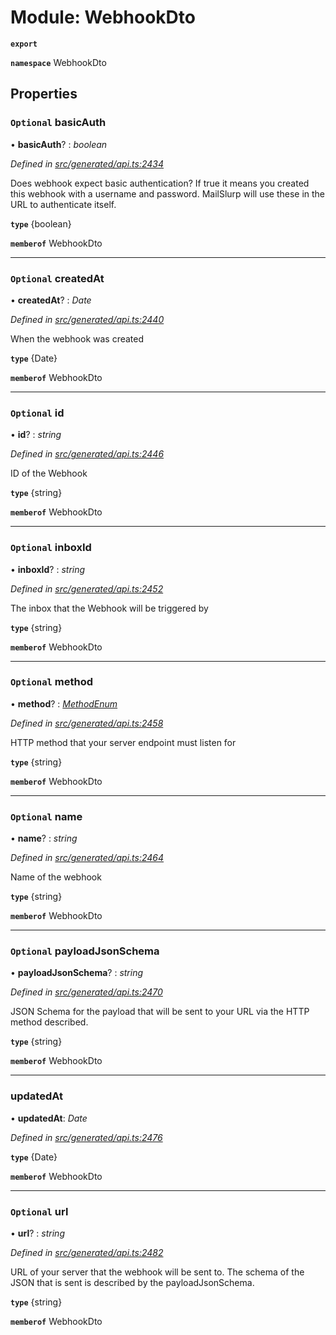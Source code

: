 # Module: WebhookDto

**`export`** 

**`namespace`** WebhookDto

## Properties

### `Optional` basicAuth

• **basicAuth**? : *boolean*

*Defined in [src/generated/api.ts:2434](https://github.com/mailslurp/mailslurp-client-ts-js/blob/6b83217/src/generated/api.ts#L2434)*

Does webhook expect basic authentication? If true it means you created this webhook with a username and password. MailSlurp will use these in the URL to authenticate itself.

**`type`** {boolean}

**`memberof`** WebhookDto

___

### `Optional` createdAt

• **createdAt**? : *Date*

*Defined in [src/generated/api.ts:2440](https://github.com/mailslurp/mailslurp-client-ts-js/blob/6b83217/src/generated/api.ts#L2440)*

When the webhook was created

**`type`** {Date}

**`memberof`** WebhookDto

___

### `Optional` id

• **id**? : *string*

*Defined in [src/generated/api.ts:2446](https://github.com/mailslurp/mailslurp-client-ts-js/blob/6b83217/src/generated/api.ts#L2446)*

ID of the Webhook

**`type`** {string}

**`memberof`** WebhookDto

___

### `Optional` inboxId

• **inboxId**? : *string*

*Defined in [src/generated/api.ts:2452](https://github.com/mailslurp/mailslurp-client-ts-js/blob/6b83217/src/generated/api.ts#L2452)*

The inbox that the Webhook will be triggered by

**`type`** {string}

**`memberof`** WebhookDto

___

### `Optional` method

• **method**? : *[MethodEnum](../enums/_generated_api_.webhookdto.methodenum.md)*

*Defined in [src/generated/api.ts:2458](https://github.com/mailslurp/mailslurp-client-ts-js/blob/6b83217/src/generated/api.ts#L2458)*

HTTP method that your server endpoint must listen for

**`type`** {string}

**`memberof`** WebhookDto

___

### `Optional` name

• **name**? : *string*

*Defined in [src/generated/api.ts:2464](https://github.com/mailslurp/mailslurp-client-ts-js/blob/6b83217/src/generated/api.ts#L2464)*

Name of the webhook

**`type`** {string}

**`memberof`** WebhookDto

___

### `Optional` payloadJsonSchema

• **payloadJsonSchema**? : *string*

*Defined in [src/generated/api.ts:2470](https://github.com/mailslurp/mailslurp-client-ts-js/blob/6b83217/src/generated/api.ts#L2470)*

JSON Schema for the payload that will be sent to your URL via the HTTP method described.

**`type`** {string}

**`memberof`** WebhookDto

___

###  updatedAt

• **updatedAt**: *Date*

*Defined in [src/generated/api.ts:2476](https://github.com/mailslurp/mailslurp-client-ts-js/blob/6b83217/src/generated/api.ts#L2476)*

**`type`** {Date}

**`memberof`** WebhookDto

___

### `Optional` url

• **url**? : *string*

*Defined in [src/generated/api.ts:2482](https://github.com/mailslurp/mailslurp-client-ts-js/blob/6b83217/src/generated/api.ts#L2482)*

URL of your server that the webhook will be sent to. The schema of the JSON that is sent is described by the payloadJsonSchema.

**`type`** {string}

**`memberof`** WebhookDto

